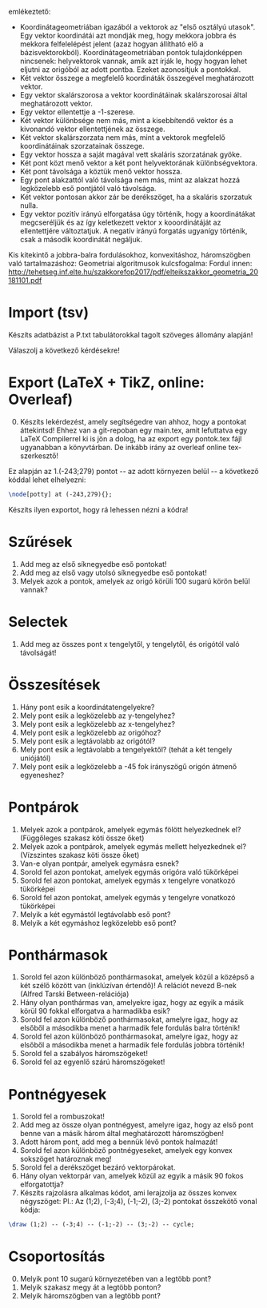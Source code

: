 

emlékeztető: 
- Koordinátageometriában igazából a vektorok az "első osztályú utasok". Egy vektor koordinátái azt mondják meg, hogy mekkora jobbra és mekkora felfelelépést jelent (azaz hogyan állítható elő a bázisvektorokból). Koordinátageometriában pontok tulajdonképpen nincsenek: helyvektorok vannak, amik azt írják le, hogy hogyan lehet eljutni az origóból az adott pontba. Ezeket azonosítjuk a pontokkal. 
- Két vektor összege a megfelelő koordináták összegével meghatározott vektor. 
- Egy vektor skalárszorosa a vektor koordinátáinak skalárszorosai által meghatározott vektor.
- Egy vektor ellentettje a -1-szerese.
- Két vektor különbsége nem más, mint a kisebbítendő vektor és a kivonandó vektor ellentettjének az összege.
- Két vektor skalárszorzata nem más, mint a vektorok megfelelő koordinátáinak szorzatainak összege.
- Egy vektor hossza a saját magával vett skaláris szorzatának gyöke.
- Két pont közt menő vektor a két pont helyvektorának különbségvektora.
- Két pont távolsága a köztük menő vektor hossza.
- Egy pont alakzattól való távolsága nem más, mint az alakzat hozzá legközelebb eső pontjától való távolsága.
- Két vektor pontosan akkor zár be derékszöget, ha a skaláris szorzatuk nulla.
- Egy vektor pozitív irányú elforgatása úgy történik, hogy a koordinátákat megcseréljük és az így keletkezett vektor x kooordinátáját az ellentettjére változtatjuk. A negatív irányú forgatás ugyanígy történik, csak a második koordinátát negáljuk.

Kis kitekintő a jobbra-balra fordulásokhoz, konvexitáshoz, háromszögben való tartalmazáshoz: Geometriai algoritmusok kulcsfogalma: Fordul innen: http://tehetseg.inf.elte.hu/szakkorefop2017/pdf/elteikszakkor_geometria_20181101.pdf


# Import (tsv)
Készíts adatbázist a P.txt tabulátorokkal tagolt szöveges állomány alapján!

Válaszolj a következő kérdésekre!

# Export (LaTeX + TikZ, online: Overleaf)
0. Készíts lekérdezést, amely segítségedre van ahhoz, hogy a pontokat áttekintsd! Ehhez van a git-repoban egy main.tex, amit lefuttatva egy LaTeX Compilerrel ki is jön a dolog, ha az export egy pontok.tex fájl ugyanabban a könyvtárban. De inkább irány az overleaf online tex-szerkesztő!

Ez alapján az 1.(-243;279) pontot -- az adott környezen belül -- a következő kóddal lehet elhelyezni:

```latex
\node[potty] at (-243,279){};
```

Készíts ilyen exportot, hogy rá lehessen nézni a kódra!

# Szűrések
1. Add meg az első síknegyedbe eső pontokat!
0. Add meg az első vagy utolsó síknegyedbe eső pontokat!
0. Melyek azok a pontok, amelyek az origó körüli 100 sugarú körön belül vannak?

# Selectek
1. Add meg az összes pont x tengelytől, y tengelytől, és origótól való távolságát!

# Összesítések
1. Hány pont esik a koordinátatengelyekre?
0. Mely pont esik a legközelebb az y-tengelyhez?
0. Mely pont esik a legközelebb az x-tengelyhez?
0. Mely pont esik a legközelebb az origóhoz?
0. Mely pont esik a legtávolabb az origótól?
0. Mely pont esik a legtávolabb a tengelyektől? (tehát a két tengely uniójától)
0. Mely pont esik a legközelebb a -45 fok irányszögű origón átmenő egyeneshez?

# Pontpárok
1. Melyek azok a pontpárok, amelyek egymás fölött helyezkednek el? (Függőleges szakasz köti össze őket)
0. Melyek azok a pontpárok, amelyek egymás mellett helyezkednek el? (Vízszintes szakasz köti össze őket)
0. Van-e olyan pontpár, amelyek egymásra esnek?
0. Sorold fel azon pontokat, amelyek egymás origóra való tükörképei 
0. Sorold fel azon pontokat, amelyek egymás x tengelyre vonatkozó tükörképei
0. Sorold fel azon pontokat, amelyek egymás y tengelyre vonatkozó tükörképei
0. Melyik a két egymástól legtávolabb eső pont?
0. Melyik a két egymáshoz legközelebb eső pont?

# Ponthármasok
1. Sorold fel azon különböző ponthármasokat, amelyek közül a középső a két szélő között van (inklúzívan értendő)! A relációt nevezd B-nek (Alfred Tarski Between-relációja)
0. Hány olyan ponthármas van, amelyekre igaz, hogy az egyik a másik körül 90 fokkal elforgatva a harmadikba esik?
0. Sorold fel azon különböző ponthármasokat, amelyre igaz, hogy az elsőből a másodikba menet a harmadik fele fordulás balra történik!
0. Sorold fel azon különböző ponthármasokat, amelyre igaz, hogy az elsőből a másodikba menet a harmadik fele fordulás jobbra történik!
0. Sorold fel a szabályos háromszögeket!
0. Sorold fel az egyenlő szárú háromszögeket!

# Pontnégyesek
1. Sorold fel a rombuszokat!
0. Add meg az össze olyan pontnégyest, amelyre igaz, hogy az első pont benne van a másik három által meghatározott háromszögben!
0. Adott három pont, add meg a bennük lévő pontok halmazát!
0. Sorold fel azon különböző pontnégyeseket, amelyek egy konvex sokszöget határoznak meg!
0. Sorold fel a derékszöget bezáró vektorpárokat.
0. Hány olyan vektorpár van, amelyek közül az egyik a másik 90 fokos elforgatottja?
0. Készíts rajzolásra alkalmas kódot, ami lerajzolja az összes konvex négyszöget: Pl.: Az (1;2), (-3;4), (-1;-2), (3;-2) pontokat összekötő vonal kódja: 
```latex
\draw (1;2) -- (-3;4) -- (-1;-2) -- (3;-2) -- cycle;
```

# Csoportosítás
0. Melyik pont 10 sugarú környezetében van a legtöbb pont?
1. Melyik szakasz megy át a legtöbb ponton?
0. Melyik háromszögben van a legtöbb pont?
